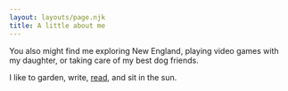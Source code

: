 ```yaml
---
layout: layouts/page.njk
title: A little about me
---
```


You also might find me exploring New England, playing video games with my daughter, or taking care of my best dog friends.

I like to garden, write, [read](/bookshelf), and sit in the sun.

<!-- ## A note on technology

I am interested in accessibility, simple front end interfaces, and a minimal application of JavaScript. I'm looking forward to a world where "green", sustainable websites are a thing we talk about. -->
